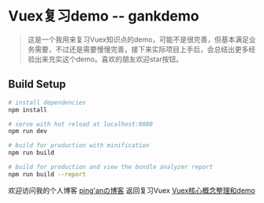 # Vuex复习demo -- gankdemo

> 这是一个我用来复习Vuex知识点的demo，可能不是很完善，但基本满足业务需要，不过还是需要慢慢完善，接下来实际项目上手后，会总结出更多经验出来充实这个demo。喜欢的朋友欢迎star按钮。

## Build Setup

``` bash
# install dependencies
npm install

# serve with hot reload at localhost:8080
npm run dev

# build for production with minification
npm run build

# build for production and view the bundle analyzer report
npm run build --report
```

欢迎访问我的个人博客 [ping'anの博客](http://www.pingan8787.com)
返回复习Vuex [Vuex核心概念整理和demo](https://github.com/pingan8787/Leo_Vuejs/blob/master/4-Vuex/Vuex%E9%87%8D%E6%96%B0%E5%A4%8D%E4%B9%A0%E5%92%8Cdemo.md)